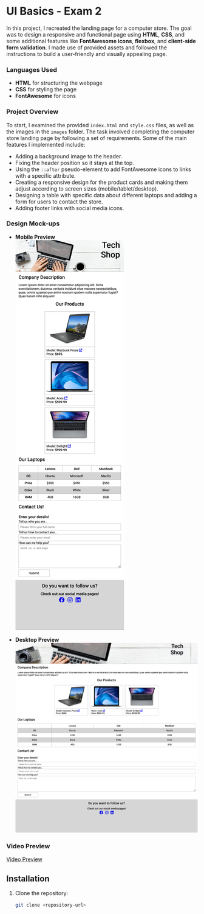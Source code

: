 # UI Basics - Exam 2

In this project, I recreated the landing page for a computer store. The goal was to design a responsive and functional page using **HTML**, **CSS**, and some additional features like **FontAwesome icons**, **flexbox**, and **client-side form validation**. I made use of provided assets and followed the instructions to build a user-friendly and visually appealing page.

### Languages Used
- **HTML** for structuring the webpage
- **CSS** for styling the page
- **FontAwesome** for icons

### Project Overview

To start, I examined the provided `index.html` and `style.css` files, as well as the images in the `images` folder. The task involved completing the computer store landing page by following a set of requirements. Some of the main features I implemented include:

- Adding a background image to the header.
- Fixing the header position so it stays at the top.
- Using the `::after` pseudo-element to add FontAwesome icons to links with a specific attribute.
- Creating a responsive design for the product cards and making them adjust according to screen sizes (mobile/tablet/desktop).
- Designing a table with specific data about different laptops and adding a form for users to contact the store.
- Adding footer links with social media icons.

### Design Mock-ups

- **Mobile Preview**  
  ![Mobile preview](tech-shop-mobile-preview.png)

- **Desktop Preview**  
  ![Desktop preview](tech-shop-desktop-preview.png)

### Video Preview

[Video Preview](tech-shop-video-preview.mp4)

## Installation

1. Clone the repository:

   ```bash
   git clone <repository-url>
